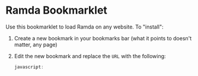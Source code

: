 # Ramda Bookmarklet

Use this bookmarklet to load Ramda on any website. To "install":

1. Create a new bookmark in your bookmarks bar (what it points to doesn't
   matter, any page)

2. Edit the new bookmark and replace the `URL` with the following:

    ```javascript
    javascript:
    ```
